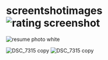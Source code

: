 # screentshotimages![rating screenshot](https://user-images.githubusercontent.com/95959029/187026741-047cc295-ba87-4e46-93cc-7f55e95b36e6.PNG)
![resume photo white](https://user-images.githubusercontent.com/95959029/189178117-6894baab-3aa4-4038-8452-37eecb54bb20.png)



![DSC_7315 copy](https://github.com/ashishdwivedi447/screentshotimages/assets/95959029/7bfc1381-12ca-48a2-86e6-ee24d73d015d)
![DSC_7315 copy](https://github.com/ashishdwivedi447/screentshotimages/assets/95959029/77778bab-5c75-4053-818d-820ecc1ee54c)

